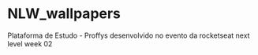 # NLW_wallpapers
Plataforma de Estudo - Proffys desenvolvido no evento da rocketseat next level week 02
